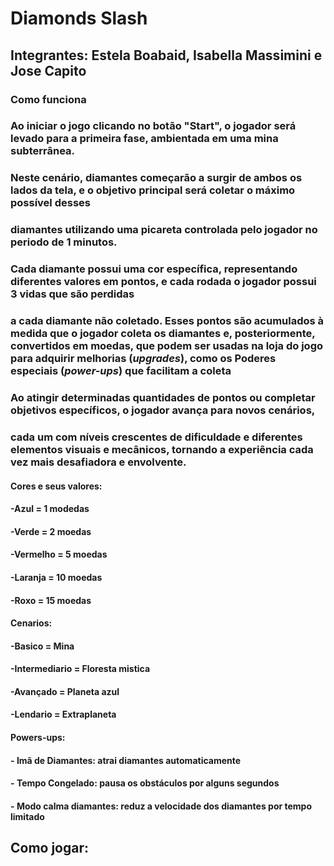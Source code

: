<!-- Phygame_Estela_Jose_Isabella -->

# Diamonds Slash

## **Integrantes:** Estela Boabaid, Isabella Massimini e Jose Capito

### Como funciona

### Ao iniciar o jogo clicando no botão **"Start"**, o jogador será levado para a primeira fase, ambientada em uma **mina subterrânea**.  
### Neste cenário, **diamantes** começarão a surgir de ambos os lados da tela, e o objetivo principal será **coletar o máximo possível** desses 
### diamantes utilizando uma **picareta** controlada pelo jogador no periodo de 1 minutos.

### Cada diamante possui uma **cor específica**, representando diferentes valores em pontos, e cada rodada o jogador possui 3 vidas que são perdidas 
### a cada diamante não coletado. Esses pontos são acumulados à medida que o jogador coleta os diamantes e, posteriormente, convertidos em  moedas, que podem ser usadas na loja do jogo para adquirir melhorias (*upgrades*), como os Poderes especiais (*power-ups*) que facilitam a coleta

### Ao atingir determinadas quantidades de pontos ou completar objetivos específicos, o jogador **avança para novos cenários**,  
### cada um com níveis crescentes de dificuldade e diferentes elementos visuais e mecânicos, tornando a experiência cada vez mais **desafiadora e envolvente**.

#### Cores e seus valores:
#### -**Azul** = 1 modedas
#### -**Verde** = 2 moedas
#### -**Vermelho** = 5 moedas
#### -**Laranja** = 10 moedas
#### -**Roxo** = 15 moedas

#### Cenarios:
#### -**Basico** = Mina
#### -**Intermediario** = Floresta mistica
#### -**Avançado** = Planeta azul
#### -**Lendario** = Extraplaneta

#### Powers-ups:
#### - **Imã de Diamantes**: atrai diamantes automaticamente
#### - **Tempo Congelado**: pausa os obstáculos por alguns segundos
#### - **Modo calma diamantes**: reduz a velocidade dos diamantes por tempo limitado

## Como jogar:
### 
